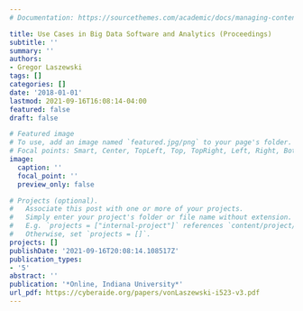 ```yaml
---
# Documentation: https://sourcethemes.com/academic/docs/managing-content/

title: Use Cases in Big Data Software and Analytics (Proceedings)
subtitle: ''
summary: ''
authors:
- Gregor Laszewski
tags: []
categories: []
date: '2018-01-01'
lastmod: 2021-09-16T16:08:14-04:00
featured: false
draft: false

# Featured image
# To use, add an image named `featured.jpg/png` to your page's folder.
# Focal points: Smart, Center, TopLeft, Top, TopRight, Left, Right, BottomLeft, Bottom, BottomRight.
image:
  caption: ''
  focal_point: ''
  preview_only: false

# Projects (optional).
#   Associate this post with one or more of your projects.
#   Simply enter your project's folder or file name without extension.
#   E.g. `projects = ["internal-project"]` references `content/project/deep-learning/index.md`.
#   Otherwise, set `projects = []`.
projects: []
publishDate: '2021-09-16T20:08:14.108517Z'
publication_types:
- '5'
abstract: ''
publication: '*Online, Indiana University*'
url_pdf: https://cyberaide.org/papers/vonLaszewski-i523-v3.pdf
---
```

